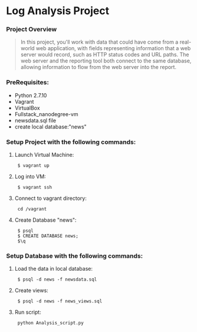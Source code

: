 # **Log Analysis Project**

### Project Overview

> In this project, you'll work with data that could have come 
from a real-world web application, with fields representing 
information that a web server would record, such as HTTP status
codes and URL paths. The web server and the reporting tool both
connect to the same database, allowing information to flow 
from the web server into the report.

### PreRequisites:

* Python 2.7.10
* Vagrant
* VirtualBox
* Fullstack_nanodegree-vm 
* newsdata.sql file
* create local database:"news" 

### Setup Project with the following commands:

1. Launch Virtual Machine:
    
        $ vagrant up

2. Log into VM:
    
        $ vagrant ssh

3. Connect to vagrant directory:
    
        cd /vagrant

4. Create Database "news":

        $ psql
        $ CREATE DATABASE news;
        $\q

### Setup Database with the following commands:

1. Load the data in local database:

        $ psql -d news -f newsdata.sql
        

2. Create views:

        $ psql -d news -f news_views.sql

3. Run script:

        python Analysis_script.py

        
       


